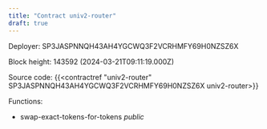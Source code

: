 ```yaml
---
title: "Contract univ2-router"
draft: true
---
```

Deployer: SP3JASPNNQH43AH4YGCWQ3F2VCRHMFY69H0NZSZ6X


 



Block height: 143592 (2024-03-21T09:11:19.000Z)

Source code: {{<contractref "univ2-router" SP3JASPNNQH43AH4YGCWQ3F2VCRHMFY69H0NZSZ6X univ2-router>}}

Functions:

* swap-exact-tokens-for-tokens _public_
